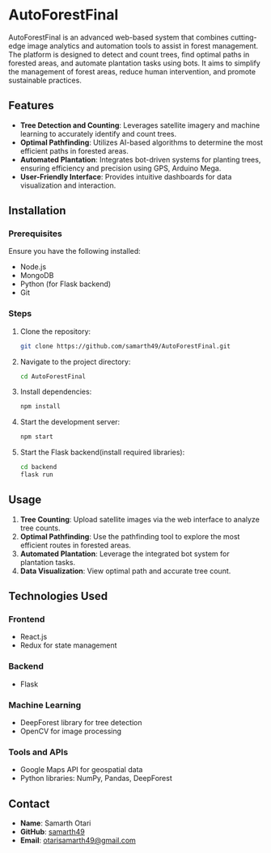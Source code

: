 # AutoForestFinal

AutoForestFinal is an advanced web-based system that combines cutting-edge image analytics and automation tools to assist in forest management. The platform is designed to detect and count trees, find optimal paths in forested areas, and automate plantation tasks using bots. It aims to simplify the management of forest areas, reduce human intervention, and promote sustainable practices.

## Features

- **Tree Detection and Counting**: Leverages satellite imagery and machine learning to accurately identify and count trees.
- **Optimal Pathfinding**: Utilizes AI-based algorithms to determine the most efficient paths in forested areas.
- **Automated Plantation**: Integrates bot-driven systems for planting trees, ensuring efficiency and precision using GPS, Arduino Mega.
- **User-Friendly Interface**: Provides intuitive dashboards for data visualization and interaction.
  

## Installation

### Prerequisites
Ensure you have the following installed:
- Node.js
- MongoDB
- Python (for Flask backend)
- Git

### Steps

1. Clone the repository:
   ```bash
   git clone https://github.com/samarth49/AutoForestFinal.git
   ```
2. Navigate to the project directory:
   ```bash
   cd AutoForestFinal
   ```
3. Install dependencies:
   ```bash
   npm install
   ```
4. Start the development server:
   ```bash
   npm start
   ```
5. Start the Flask backend(install required libraries):
   ```bash
   cd backend
   flask run
   ```

## Usage

1. **Tree Counting**: Upload satellite images via the web interface to analyze tree counts.
2. **Optimal Pathfinding**: Use the pathfinding tool to explore the most efficient routes in forested areas.
3. **Automated Plantation**: Leverage the integrated bot system for plantation tasks.
4. **Data Visualization**: View optimal path and accurate tree count.

## Technologies Used

### Frontend
- React.js
- Redux for state management

### Backend
- Flask

### Machine Learning
- DeepForest library for tree detection
- OpenCV for image processing

### Tools and APIs
- Google Maps API for geospatial data
- Python libraries: NumPy, Pandas, DeepForest


## Contact

- **Name**: Samarth Otari
- **GitHub**: [samarth49](https://github.com/samarth49)
- **Email**: otarisamarth49@gmail.com

